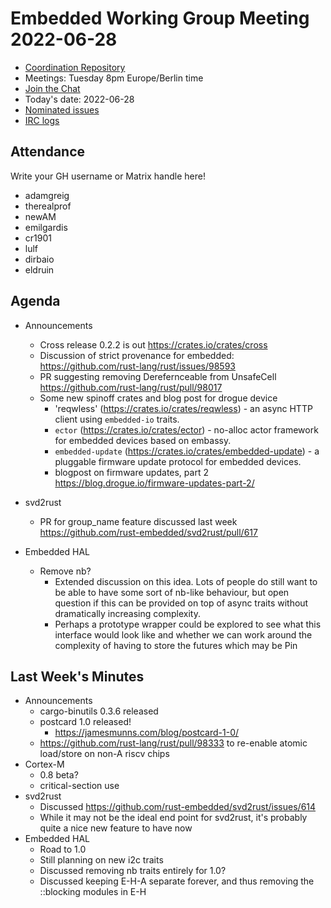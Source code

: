 # Embedded Working Group Meeting 2022-06-28

* [Coordination Repository]
* Meetings: Tuesday 8pm Europe/Berlin time
* [Join the Chat]
* Today's date: 2022-06-28
* [Nominated issues](https://github.com/search?q=org%3Arust-embedded+label%3Anominated+is%3Aopen&type=Issues)
* [IRC logs]

[Coordination Repository]: https://github.com/rust-embedded/wg
[Join the Chat]: https://riot.im/app/#/room/#rust-embedded:matrix.org
[IRC logs]: https://libera.irclog.whitequark.org/rust-embedded/2022-06-28

## Attendance

Write your GH username or Matrix handle here!

* adamgreig
* therealprof
* newAM
* emilgardis
* cr1901
* lulf
* dirbaio
* eldruin


## Agenda

* Announcements
    * Cross release 0.2.2 is out https://crates.io/crates/cross
    * Discussion of strict provenance for embedded: https://github.com/rust-lang/rust/issues/98593
    * PR suggesting removing Derefernceable from UnsafeCell https://github.com/rust-lang/rust/pull/98017
    * Some new spinoff crates and blog post for drogue device
        * 'reqwless' (https://crates.io/crates/reqwless) - an async HTTP client using `embedded-io` traits.
        * `ector` (https://crates.io/crates/ector) - no-alloc actor framework for embedded devices based on embassy.
        * `embedded-update` (https://crates.io/crates/embedded-update) - a pluggable firmware update protocol for embedded devices.
        * blogpost on firmware updates, part 2 https://blog.drogue.io/firmware-updates-part-2/

* svd2rust
    * PR for group_name feature discussed last week https://github.com/rust-embedded/svd2rust/pull/617
* Embedded HAL
    * Remove nb?
        * Extended discussion on this idea. Lots of people do still want to be able to have some sort of nb-like behaviour, but open question if this can be provided on top of async traits without dramatically increasing complexity.
        * Perhaps a prototype wrapper could be explored to see what this interface would look like and whether we can work around the complexity of having to store the futures which may be Pin

## Last Week's Minutes

* Announcements
    * cargo-binutils 0.3.6 released
    * postcard 1.0 released!
        * https://jamesmunns.com/blog/postcard-1-0/
    * https://github.com/rust-lang/rust/pull/98333 to re-enable atomic load/store on non-A riscv chips
* Cortex-M
    * 0.8 beta?
    * critical-section use
* svd2rust
    * Discussed https://github.com/rust-embedded/svd2rust/issues/614
    * While it may not be the ideal end point for svd2rust, it's probably quite a nice new feature to have now
* Embedded HAL
    * Road to 1.0
    * Still planning on new i2c traits
    * Discussed removing nb traits entirely for 1.0?
    * Discussed keeping E-H-A separate forever, and thus removing the ::blocking modules in E-H
